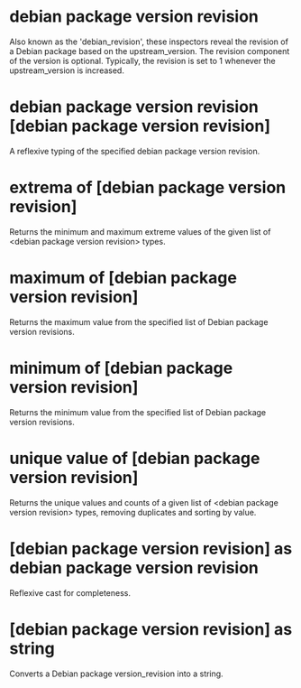 # debian package version revision

Also known as the &#39;debian_revision&#39;, these inspectors reveal the revision of a Debian package based on the upstream_version. The revision component of the version is optional. Typically, the revision is set to 1 whenever the upstream_version is increased.

# debian package version revision [debian package version revision]

A reflexive typing of the specified debian package version revision.

# extrema of [debian package version revision]

Returns the minimum and maximum extreme values of the given list of &lt;debian package version revision&gt; types.

# maximum of [debian package version revision]

Returns the maximum value from the specified list of Debian package version revisions.

# minimum of [debian package version revision]

Returns the minimum value from the specified list of Debian package version revisions.

# unique value of [debian package version revision]

Returns the unique values and counts of a given list of &lt;debian package version revision&gt; types, removing duplicates and sorting by value.

# [debian package version revision] as debian package version revision

Reflexive cast for completeness.

# [debian package version revision] as string

Converts a Debian package version_revision into a string.
